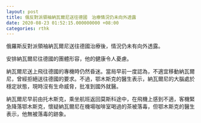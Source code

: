 ```yaml
---
layout: post
title: 俄反對派領袖納瓦爾尼送往德國　治療情況仍未向外透露
date: 2020-08-23 01:52:15.000000000 +08:00
categories: rthk
---
```


俄羅斯反對派領袖納瓦爾尼送往德國治療後，情況仍未有向外透露。

安排納瓦爾尼往德國的團體形容，他的健康令人憂慮。

納瓦爾尼送上飛往德國的專機時仍然昏迷。當局早前一度認為，不適宜移動納瓦爾尼，曾經拒絕送往德國的要求。不過，鄂木斯克的醫生表示，納瓦爾尼的大腦處於穩定狀態，現時沒有生命威脅，批准到國外就醫。

納瓦爾尼早前由托木斯克，乘坐航班返回莫斯科途中，在飛機上感到不適，客機緊急降落鄂木斯克，懷疑納瓦爾尼在機場咖啡室喝過的茶被落毒，但鄂木斯克的醫生表示，他無被落毒的跡象。
